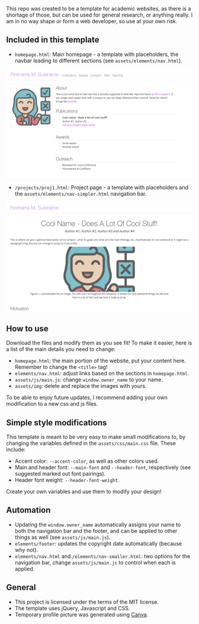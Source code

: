 This repo was created to be a template for academic websites, as there is a shortage of those, but can be used for general research, or anything really.
I am in no way shape or form a web developer, so use at your own risk.


## Included in this template
- ```homepage.html```: Main homepage - a template with placeholders, the navbar leading to different sections (see ```assets/elements/nav.html```).

![Homepage template example](/assets/img/main-page.jpg)


- ```/projects/proj1.html```: Project page - a template with placeholders and the ```assets/elements/nav-simpler.html``` navigation bar.

![Project page template example](/assets/img/project-page.jpg)


## How to use
Download the files and modify them as you see fit! 
To make it easier, here is a list of the main details you need to change:
- ```homepage.html```: the main portion of the website, put your content here. Remember to change the ```<title>``` tag!
- ```elements/nav.html```: adjust links based on the sections in ```homepage.html```.
- ```assets/js/main.js```:  change ```window.owner_name``` to your name.
- ```assets/img```: delete and replace the images with yours.

To be able to enjoy future updates, I recommend adding your own modification to a new css and js files.


## Simple style modifications
This template is meant to be very easy to make small modifications to, by changing the variables defined in the ```assets/css/main.css``` file. These include:
- Accent color: ```--accent-color```, as well as other colors used.
- Main and header font: ```--main-font``` and ```--header-font```, respectively (see suggested marked out font pairings).
- Header font weight: ```--header-font-weight```.

Create your own variables and use them to modify your design!


## Automation 
- Updating the ```window.owner_name``` automatically assigns your name to both the navigation bar and the footer, and can be applied to other things as well (see ```assets/js/main.js```).
- ```elements/footer```: updates the copyright date automatically (because why not).
- ```elements/nav.html``` and ```/elements/nav-smaller.html```: two options for the navigation bar, change ```assets/js/main.js``` to control when each is applied.


## General
- This project is licensed under the terms of the MIT license.
- The template uses jQuery, Javascript and CSS.
- Temporary profile picture was generated using [Canva](https://canva.com).